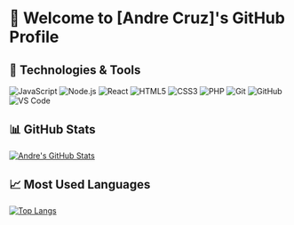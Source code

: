 # 👋 Welcome to [Andre Cruz]'s GitHub Profile


## 🚀 Technologies & Tools

![JavaScript](https://img.shields.io/badge/-JavaScript-black?style=flat-square&logo=javascript)
![Node.js](https://img.shields.io/badge/-Node.js-black?style=flat-square&logo=node.js)
![React](https://img.shields.io/badge/-React-black?style=flat-square&logo=react)
![HTML5](https://img.shields.io/badge/-HTML5-black?style=flat-square&logo=html5)
![CSS3](https://img.shields.io/badge/-CSS3-black?style=flat-square&logo=css3)
![PHP](https://img.shields.io/badge/-PHP-black?style=flat-square&logo=php)
![Git](https://img.shields.io/badge/-Git-black?style=flat-square&logo=git)
![GitHub](https://img.shields.io/badge/-GitHub-black?style=flat-square&logo=github)
![VS Code](https://img.shields.io/badge/-VS%20Code-black?style=flat-square&logo=visual-studio-code)



## 📊 GitHub Stats

[![Andre's GitHub Stats](https://github-readme-stats.vercel.app/api?username=andremxmx&show_icons=true&count_private=true&hide=contribs,prs&theme=radical)](https://github.com/anuraghazra/github-readme-stats)

## 📈 Most Used Languages

[![Top Langs](https://github-readme-stats.vercel.app/api/top-langs/?username=andremxmx&layout=compact&theme=radical)](https://github.com/anuraghazra/github-readme-stats)
